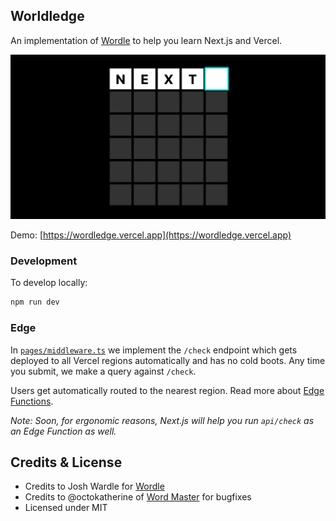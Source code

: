 ## Worldledge

An implementation of [Wordle](https://www.powerlanguage.co.uk/wordle/) to help
you learn Next.js and Vercel.

[![Wordledge](public/card.png)](https://wordledge.vercel.app)

Demo: [https://wordledge.vercel.app](https://wordledge.vercel.app)

### Development

To develop locally:

```bash
npm run dev
```

### Edge

In [`pages/middleware.ts`](pages/_middleware.ts) we implement the `/check` endpoint which gets deployed to all Vercel
regions automatically and has no cold boots. Any time you submit, we make a query against `/check`.

Users get automatically routed to the nearest region. Read more about [Edge Functions](https://vercel.com/edge).

_Note: Soon, for ergonomic reasons, Next.js will help you run `api/check` as an Edge Function as well._

## Credits & License

- Credits to Josh Wardle for [Wordle](https://www.powerlanguage.co.uk/wordle/)
- Credits to @octokatherine of [Word Master](https://github.com/octokatherine/word-master) for bugfixes
- Licensed under MIT
